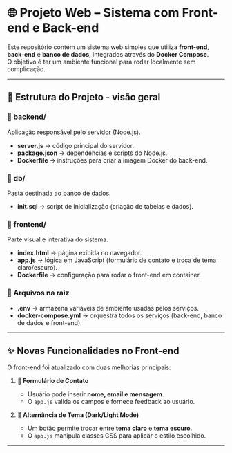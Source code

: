 # 🌐 Projeto Web – Sistema com Front-end e Back-end

Este repositório contém um sistema web simples que utiliza **front-end**, **back-end** e **banco de dados**, integrados através do **Docker Compose**.  
O objetivo é ter um ambiente funcional para rodar localmente sem complicação.  

---

## 📂 Estrutura do Projeto - visão geral

### 📌 backend/
Aplicação responsável pelo servidor (Node.js).  
- **server.js** → código principal do servidor.  
- **package.json** → dependências e scripts do Node.js.  
- **Dockerfile** → instruções para criar a imagem Docker do back-end.  

### 📌 db/
Pasta destinada ao banco de dados.  
- **init.sql** → script de inicialização (criação de tabelas e dados).  

### 📌 frontend/
Parte visual e interativa do sistema.  
- **index.html** → página exibida no navegador.  
- **app.js** → lógica em JavaScript (formulário de contato e troca de tema claro/escuro).  
- **Dockerfile** → configuração para rodar o front-end em container.  

### 📌 Arquivos na raiz
- **.env** → armazena variáveis de ambiente usadas pelos serviços.  
- **docker-compose.yml** → orquestra todos os serviços (back-end, banco de dados e front-end).  

---

## ✨ Novas Funcionalidades no Front-end

O front-end foi atualizado com duas melhorias principais:  

1. **📩 Formulário de Contato**  
   - Usuário pode inserir **nome, email e mensagem**.  
   - O `app.js` valida os campos e fornece feedback ao usuário.  

2. **🌙 Alternância de Tema (Dark/Light Mode)**  
   - Um botão permite trocar entre **tema claro** e **tema escuro**.  
   - O `app.js` manipula classes CSS para aplicar o estilo escolhido.  

---
